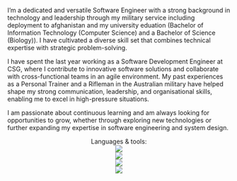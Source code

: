I’m a dedicated and versatile Software Engineer with a strong background in technology and leadership through my military service including deployment to afghanistan and my university eduation (Bachelor of Information Technology (Computer Science) and a Bachelor of Science (Biology)). I have cultivated a diverse skill set that combines technical expertise with strategic problem-solving. 

I have spent the last year working as a Software Development Engineer at CSG, where I contribute to innovative software solutions and collaborate with cross-functional teams in an agile environment. My past experiences as a Personal Trainer and a Rifleman in the Australian military have helped shape my strong communication, leadership, and organisational skills, enabling me to excel in high-pressure situations.

I am passionate about continuous learning and am always looking for opportunities to grow, whether through exploring new technologies or further expanding my expertise in software engineering and system design.


<p align="center">
  Languages & tools:<br/>
  <a href="https://skillicons.dev">
    <img src="https://skillicons.dev/icons?i=python,js,java,cs,c,r" />
    <br/>
    <img src="https://skillicons.dev/icons?i=php,html,css,bootstrap" />
    <br/>
    <img src="https://skillicons.dev/icons?i=aws,git,github,linux,vscode" />
    <br/>
    <img src="https://skillicons.dev/icons?i=mongodb,mysql" />
  </a>
</p>

<!---
KrissAndrew/KrissAndrew is a ✨ special ✨ repository because its `README.md` (this file) appears on your GitHub profile.
You can click the Preview link to take a look at your changes.
--->



